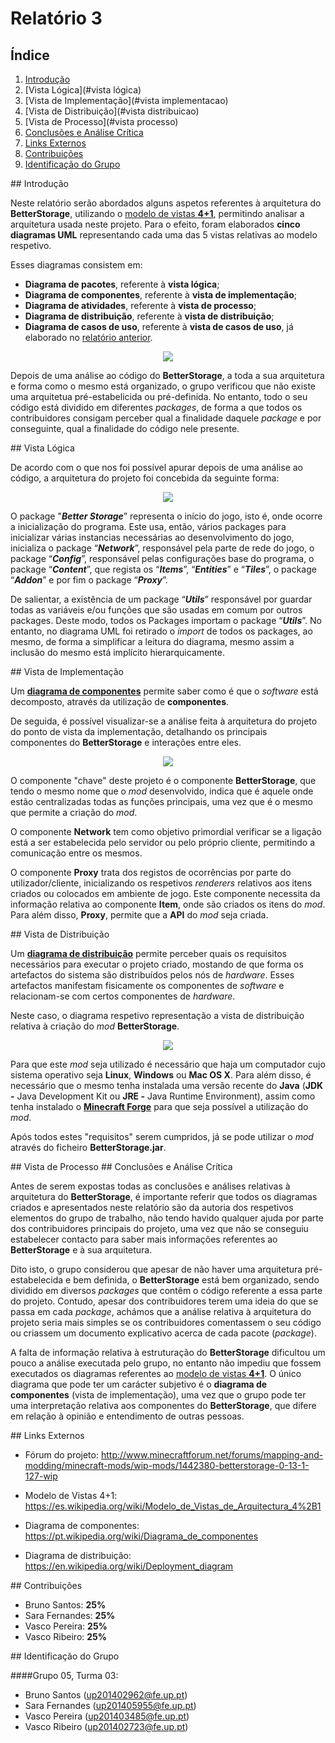 # Relatório 3



## Índice


  1. [Introdução](#introduction)
  2. [Vista Lógica](#vista lógica)
  3. [Vista de Implementação](#vista implementacao)
  4. [Vista de Distribuição](#vista distribuicao)
  5. [Vista de Processo](#vista processo)
  6. [Conclusões e Análise Crítica](#analise)
  7. [Links Externos](#links)
  8. [Contribuições](#contribuicoes)
  9. [Identificação do Grupo](#id)

<a name = "introduction" >
## Introdução


  Neste relatório serão abordados alguns aspetos referentes à arquitetura do **BetterStorage**, utilizando o [modelo de vistas **4+1**](https://es.wikipedia.org/wiki/Modelo_de_Vistas_de_Arquitectura_4%2B1), permitindo analisar a arquitetura usada neste projeto.
  Para o efeito, foram elaborados **cinco diagramas UML** representando cada uma das 5 vistas relativas ao modelo respetivo.

  Esses diagramas consistem em:
   - **Diagrama de pacotes**, referente à **vista lógica**;
   - **Diagrama de componentes**, referente à **vista de implementação**;
   - **Diagrama de atividades**, referente à **vista de processo**;
   - **Diagrama de distribuição**, referente à **vista de distribuição**;
   - **Diagrama de casos de uso**, referente à **vista de casos de uso**, já elaborado no [relatório anterior](https://github.com/VascoUP/BetterStorage/blob/master/ESOF-docs/Relat%C3%B3rio-2.md).


<p align="center">
  <img src="https://github.com/VascoUP/BetterStorage/blob/master/ESOF-docs/resources/4+1.gif">
</p>


  Depois de uma análise ao código do **BetterStorage**, a toda a sua arquitetura e forma como o mesmo está organizado, o grupo verificou que não existe uma arquitetua pré-estabelicida ou pré-definida. No entanto, todo o seu código está dividido em diferentes *packages*, de forma a que todos os contribuidores consigam perceber qual a finalidade daquele *package* e por conseguinte, qual a finalidade do código nele presente.

<a name = "vista lógica" >
## Vista Lógica


   De acordo com o que nos foi possível apurar depois de uma análise ao código, a arquitetura do projeto foi concebida da seguinte forma:


<p align="center">
  <img src="https://github.com/VascoUP/BetterStorage/blob/master/ESOF-docs/resources/Package%20Diagram.png">
</p>


  O package "***Better Storage***” representa o início do jogo, isto é, onde ocorre a inicialização do programa. Este usa, então, vários packages para inicializar várias instancias necessárias ao desenvolvimento do jogo, inicializa o package “***Network***”, responsável pela parte de rede do jogo, o package “***Config***”, responsável pelas configurações base do programa, o package “***Content***”, que regista os “***Items***”, “***Entities***” e “***Tiles***”, o package “***Addon***” e por fim o package “***Proxy***”.

  De salientar, a existência de um package “***Utils***” responsável por guardar todas as variáveis e/ou funções que são usadas em comum por outros packages. Deste modo, todos os Packages importam o package “***Utils***”. No entanto, no diagrama UML foi retirado o *import* de todos os packages, ao mesmo, de forma a simplificar a leitura do diagrama, mesmo assim a inclusão do mesmo está implícito hierarquicamente.

<a name = "vista implementacao" >
## Vista de Implementação


  Um [**diagrama de componentes**](https://pt.wikipedia.org/wiki/Diagrama_de_componentes) permite saber como é que o *software* está decomposto, através da utilização de **componentes**.

  De seguida, é possível visualizar-se a análise feita à arquitetura do projeto do ponto de vista da implementação, detalhando os principais componentes do **BetterStorage** e interações entre eles.


<p align="center">
  <img src="https://github.com/VascoUP/BetterStorage/blob/master/ESOF-docs/resources/Component_Model.png">
</p>


  O componente "chave" deste projeto é o componente **BetterStorage**, que tendo o mesmo nome que o *mod* desenvolvido, indica que é aquele onde estão centralizadas todas as funções principais, uma vez que é o mesmo que permite a criação do *mod*.

  O componente **Network** tem como objetivo primordial verificar se a ligação está a ser estabelecida pelo servidor ou pelo próprio cliente, permitindo a comunicação entre os mesmos.

  O componente **Proxy** trata dos registos de ocorrências por parte do utilizador/cliente, inicializando os respetivos *renderers* relativos aos itens criados ou colocados em ambiente de jogo. Este componente necessita da informação relativa ao componente **Item**, onde são criados os itens do *mod*. Para além disso, **Proxy**, permite que a **API** do *mod* seja criada.

<a name = "vista distribuicao" >
## Vista de Distribuição


  Um [**diagrama de distribuição**](https://en.wikipedia.org/wiki/Deployment_diagram) permite perceber quais os requisitos necessários para executar o projeto criado, mostando de que forma os artefactos do sistema são distribuídos pelos nós de *hardware*. Esses artefactos manifestam fisicamente os componentes de *software* e relacionam-se com certos componentes de *hardware*.

   Neste caso, o diagrama respetivo representação a vista de distribuição relativa à criação do *mod* **BetterStorage**.


<p align="center">
  <img src="https://github.com/VascoUP/BetterStorage/blob/master/ESOF-docs/resources/Deployment_Model.png">
</p>


  Para que este *mod* seja utilizado é necessário que haja um computador cujo sistema operativo seja **Linux**, **Windows** ou **Mac OS X**. Para além disso, é necessário que o mesmo tenha instalada uma versão recente do **Java** (**JDK -** Java Development Kit ou **JRE -** Java Runtime Environment), assim como tenha instalado o [**Minecraft Forge**](https://files.minecraftforge.net/) para que seja possível a utilização do *mod*.

  Após todos estes "requisitos" serem cumpridos, já se pode utilizar o *mod* através do ficheiro **BetterStorage.jar**.

<a name = "vista processo" >
## Vista de Processo




<a name = "analise" >
## Conclusões e Análise Crítica


  Antes de serem expostas todas as conclusões e análises relativas à arquitetura do **BetterStorage**, é importante referir que todos os diagramas criados e apresentados neste relatório são da autoria dos respetivos elementos do grupo de trabalho, não tendo havido qualquer ajuda por parte dos contribuidores principais do projeto, uma vez que não se conseguiu estabelecer contacto para saber mais informações referentes ao **BetterStorage** e à sua arquitetura.
  
  Dito isto, o grupo considerou que apesar de não haver uma arquitetura pré-estabelecida e bem definida, o **BetterStorage** está bem organizado, sendo dividido em diversos *packages* que contêm o código referente a essa parte do projeto. Contudo, apesar dos contribuidores terem uma ideia do que se passa em cada *package*, achámos que a análise relativa à arquitetura do projeto seria mais simples se os contribuidores comentassem o seu código ou criassem um documento explicativo acerca de cada pacote (*package*). 
  
  A falta de informação relativa à estruturação do **BetterStorage** dificultou um pouco a análise executada pelo grupo, no entanto não impediu que fossem executados os diagramas referentes ao [modelo de vistas **4+1**](https://es.wikipedia.org/wiki/Modelo_de_Vistas_de_Arquitectura_4%2B1). O único diagrama que pode ter um carácter subjetivo é o **diagrama de componentes** (vista de implementação), uma vez que o grupo pode ter uma interpretação relativa aos componentes do **BetterStorage**, que difere em relação à opinião e entendimento de outras pessoas.
  
  

<a name = "links" >
## Links Externos

   - Fórum do projeto: http://www.minecraftforum.net/forums/mapping-and-modding/minecraft-mods/wip-mods/1442380-betterstorage-0-13-1-127-wip
    
   - Modelo de Vistas 4+1: https://es.wikipedia.org/wiki/Modelo_de_Vistas_de_Arquitectura_4%2B1
   
   - Diagrama de componentes: https://pt.wikipedia.org/wiki/Diagrama_de_componentes

   - Diagrama de distribuição: https://en.wikipedia.org/wiki/Deployment_diagram
   

<a name = "contribuicoes" >
## Contribuições

  - Bruno Santos: **25%**
  - Sara Fernandes: **25%**
  - Vasco Pereira: **25%**
  - Vasco Ribeiro: **25%**

<a name = "id" >
## Identificação do Grupo

####Grupo 05, Turma 03:

   - Bruno Santos (up201402962@fe.up.pt)
   - Sara Fernandes (up201405955@fe.up.pt)
   - Vasco Pereira (up201403485@fe.up.pt)
   - Vasco Ribeiro (up201402723@fe.up.pt)
